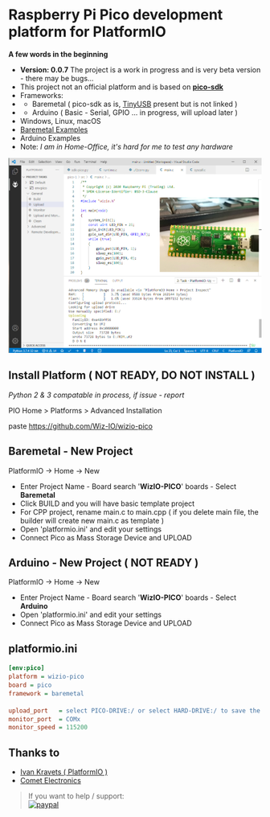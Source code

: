 # Raspberry Pi Pico development platform for PlatformIO

**A few words in the beginning**
* **Version: 0.0.7** The project is a work in progress and is very beta version - there may be bugs...
* This project not an official platform and is based on [**pico-sdk**](https://github.com/raspberrypi/pico-sdk)
* Frameworks:
* * Baremetal ( pico-sdk as is, [TinyUSB](https://github.com/raspberrypi/tinyusb/tree/e0aa405d19e35dbf58cf502b8106455c1a3c2a5c) present but is not linked ) 
* * Arduino ( Basic - Serial, GPIO ... in progress, will upload later )
* Windows, Linux, macOS
* [Baremetal Examples](https://github.com/raspberrypi/pico-examples)
* Arduino Examples
* Note: _I am in Home-Office, it's hard for me to test any hardware_

![pico](https://raw.githubusercontent.com/Wiz-IO/LIB/master/pico/pio-pico.jpg)

## Install Platform ( NOT READY, DO NOT INSTALL )

_Python 2 & 3 compatable in process, if issue - report_

PIO Home > Platforms > Advanced Installation 

paste https://github.com/Wiz-IO/wizio-pico

## Baremetal - New Project
PlatformIO -> Home -> New
* Enter Project Name - Board search '**WizIO-PICO**' boards - Select **Baremetal**
* Click BUILD and you will have basic template project
* For CPP project, rename main.c to main.cpp ( if you delete main file, the builder will create new main.c as template )
* Open 'platformio.ini' and edit your settings
* Connect Pico as Mass Storage Device and UPLOAD

## Arduino - New Project ( NOT READY )
PlatformIO -> Home -> New
* Enter Project Name - Board search '**WizIO-PICO**' boards - Select **Arduino**
* Open 'platformio.ini' and edit your settings
* Connect Pico as Mass Storage Device and UPLOAD

## platformio.ini
```ini
[env:pico]
platform = wizio-pico
board = pico
framework = baremetal

upload_port   = select PICO-DRIVE:/ or select HARD-DRIVE:/ to save the UF2 file ( example C:/ )
monitor_port  = COMx
monitor_speed = 115200
```


## Thanks to

* [Ivan Kravets ( PlatformIO )](https://platformio.org/)
* [Comet Electronics](https://www.comet.bg/en/)

>If you want to help / support:   
[![paypal](https://www.paypalobjects.com/en_US/i/btn/btn_donate_SM.gif)](https://www.paypal.com/cgi-bin/webscr?cmd=_s-xclick&hosted_button_id=ESUP9LCZMZTD6)
